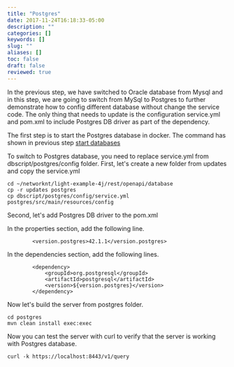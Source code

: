 ```yaml
---
title: "Postgres"
date: 2017-11-24T16:18:33-05:00
description: ""
categories: []
keywords: []
slug: ""
aliases: []
toc: false
draft: false
reviewed: true
---
```


In the previous step, we have switched to Oracle database from Mysql and in this step, we are going to switch from MySql to Postgres to further demonstrate how to config different database without change the service code. The only thing that needs to update is the configuration service.yml and pom.xml to include Postgres DB driver as part of the dependency.

The first step is to start the Postgres database in docker. The command has shown in previous step [start databases][] 


To switch to Postgres database, you need to replace service.yml from dbscript/postgres/config folder. First, let's create a new folder from updates and copy the service.yml

```
cd ~/networknt/light-example-4j/rest/openapi/database
cp -r updates postgres
cp dbscript/postgres/config/service.yml postgres/src/main/resources/config
```

Second, let's add Postgres DB driver to the pom.xml

In the properties section, add the following line. 

```
        <version.postgres>42.1.1</version.postgres>        

```

In the dependencies section, add the following lines.

```
        <dependency>
            <groupId>org.postgresql</groupId>
            <artifactId>postgresql</artifactId>
            <version>${version.postgres}</version>
        </dependency>

```


Now let's build the server from postgres folder.

```
cd postgres
mvn clean install exec:exec
```

Now you can test the server with curl to verify that the server is working with Postgres database.

```
curl -k https://localhost:8443/v1/query
```

[start databases]: /tutorial/rest/swagger/database/startdb/
